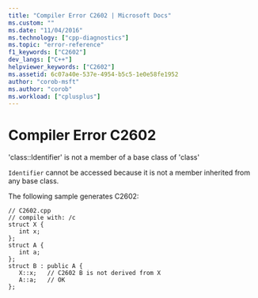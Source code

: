 ```yaml
---
title: "Compiler Error C2602 | Microsoft Docs"
ms.custom: ""
ms.date: "11/04/2016"
ms.technology: ["cpp-diagnostics"]
ms.topic: "error-reference"
f1_keywords: ["C2602"]
dev_langs: ["C++"]
helpviewer_keywords: ["C2602"]
ms.assetid: 6c07a40e-537e-4954-b5c5-1e0e58fe1952
author: "corob-msft"
ms.author: "corob"
ms.workload: ["cplusplus"]
---
```

# Compiler Error C2602
'class::Identifier' is not a member of a base class of 'class'  
  
 `Identifier` cannot be accessed because it is not a member inherited from any base class.  
  
 The following sample generates C2602:  
  
```  
// C2602.cpp  
// compile with: /c  
struct X {  
   int x;  
};  
struct A {  
   int a;  
};  
struct B : public A {  
   X::x;   // C2602 B is not derived from X  
   A::a;   // OK  
};  
```